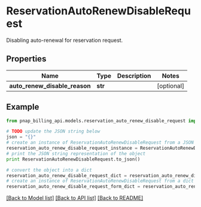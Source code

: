 # ReservationAutoRenewDisableRequest

Disabling auto-renewal for reservation request.

## Properties

Name | Type | Description | Notes
------------ | ------------- | ------------- | -------------
**auto_renew_disable_reason** | **str** |  | [optional] 

## Example

```python
from pnap_billing_api.models.reservation_auto_renew_disable_request import ReservationAutoRenewDisableRequest

# TODO update the JSON string below
json = "{}"
# create an instance of ReservationAutoRenewDisableRequest from a JSON string
reservation_auto_renew_disable_request_instance = ReservationAutoRenewDisableRequest.from_json(json)
# print the JSON string representation of the object
print ReservationAutoRenewDisableRequest.to_json()

# convert the object into a dict
reservation_auto_renew_disable_request_dict = reservation_auto_renew_disable_request_instance.to_dict()
# create an instance of ReservationAutoRenewDisableRequest from a dict
reservation_auto_renew_disable_request_form_dict = reservation_auto_renew_disable_request.from_dict(reservation_auto_renew_disable_request_dict)
```
[[Back to Model list]](../README.md#documentation-for-models) [[Back to API list]](../README.md#documentation-for-api-endpoints) [[Back to README]](../README.md)


